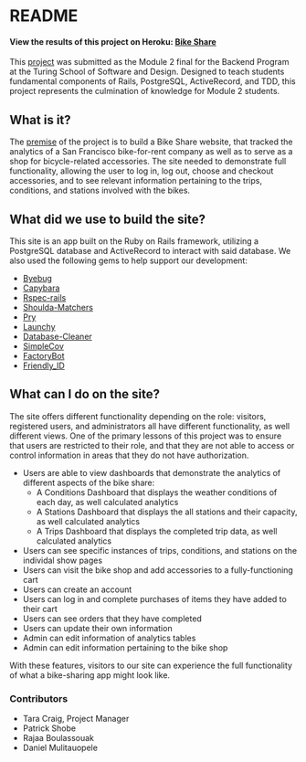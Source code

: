 # README


#### View the results of this project on Heroku: [Bike Share](https://evening-lowlands-52452.herokuapp.com/)

This [project](https://evening-lowlands-52452.herokuapp.com/) was submitted as the Module 2 final for the Backend Program at the Turing School of Software and Design. Designed to teach students fundamental components of Rails, PostgreSQL, ActiveRecord, and TDD, this project represents the culmination of knowledge for Module 2 students. 


## What is it?


The [premise](http://backend.turing.io/module2/projects/bike-share-redux) of the project is to build a Bike Share website, that tracked the analytics of a San Francisco bike-for-rent company as well as to serve as a shop for bicycle-related accessories. The site needed to demonstrate full functionality, allowing the user to log in, log out, choose and checkout accessories, and to see relevant information pertaining to the trips, conditions, and stations involved with the bikes. 


## What did we use to build the site?
This site is an app built on the Ruby on Rails framework, utilizing a PostgreSQL database and ActiveRecord to interact with said database. We also used the following gems to help support our development:


* [Byebug](https://github.com/deivid-rodriguez/byebug/blob/master/README.md)
* [Capybara](https://github.com/teamcapybara/capybara)
* [Rspec-rails](https://github.com/rspec/rspec)
* [Shoulda-Matchers](https://github.com/thoughtbot/shoulda-matchers)
* [Pry](https://github.com/pry/pry)
* [Launchy](https://github.com/copiousfreetime/launchy)
* [Database-Cleaner](https://github.com/DatabaseCleaner/database_cleaner)
* [SimpleCov](https://github.com/colszowka/simplecov)
* [FactoryBot](https://github.com/thoughtbot/factory_bot)
* [Friendly_ID](https://github.com/norman/friendly_id)


## What can I do on the site?

The site offers different functionality depending on the role: visitors, registered users, and administrators all have different functionality, as well different views. One of the primary lessons of this project was to ensure that users are restricted to their role, and that they are not able to access or control information in areas that they do not have authorization. 

* Users are able to view dashboards that demonstrate the analytics of different aspects of the bike share:
    * A Conditions Dashboard that displays the weather conditions of each day, as well calculated analytics
    * A Stations Dashboard that displays the all stations and their capacity, as well calculated analytics
    * A Trips Dashboard that displays the completed trip data, as well calculated analytics
* Users can see specific instances of trips, conditions, and stations on the individal show pages
* Users can visit the bike shop and add accessories to a fully-functioning cart
* Users can create an account
* Users can log in and complete purchases of items they have added to their cart
* Users can see orders that they have completed
* Users can update their own information
* Admin can edit information of analytics tables
* Admin can edit information pertaining to the bike shop 

With these features, visitors to our site can experience the full functionality of what a bike-sharing app might look like.

### Contributors

* Tara Craig, Project Manager
* Patrick Shobe
* Rajaa Boulassouak
* Daniel Mulitauopele


